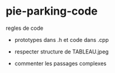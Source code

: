 # pie-parking-code

regles de code

- prototypes dans .h et code dans .cpp

- respecter structure de TABLEAU.jpeg

- commenter les passages complexes

